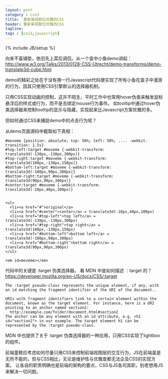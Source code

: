 ```yaml
---
layout: post
category : css3
title:  重新审视那位优雅的CSS
header: 重新审视那位优雅的CSS
tagline:
tags : [css3,javascript]
---
```

{% include JB/setup %}

向来不喜铺垫，依旧先上菜后调侃。从一个盒中小鱼demo讲起：
http://www.w3.org/Talks/2013/0128-CSS-Utrecht/demo-transforms/demo-translate3d-cube.html

demo的精彩之处在于没有用一行Javascript代码便实现了所有小鱼在盒子中漫游的行为，因其只使用CSS引擎默认的选择器机制。

只用CSS实现动画的控制，这并不陌生，平时工作中也常用hover伪类来触发鼠标悬浮后的样式或行为，而不是去绑定mouse行为事件。
如tooltip中通过hover伪类选择器来控制tooltip的显示与隐藏，实现起来比Javascript方案优雅的多。

但如何通过CSS来捕捉demo中的点击行为呢？

从demo页面源码中截取如下真相：

    #moveme {position: absolute; top: 50%; left: 50%; .... -webkit-transition: 1.5s}
    #top-left:target #moveme {-webkit-transform: translate3d(-130px,-130px,300px)}
    #top-right:target #moveme {-webkit-transform: translate3d(100px,-130px,150px)}
    #bottom-left:target #moveme {-webkit-transform: translate3d(-100px,90px,300px)}
    #bottom-right:target #moveme {-webkit-transform: translate3d(90px,90px,300px)}
    #center:target #moveme {-webkit-transform: translate3d(-10px,40px,100px)}


    <ul>
      <li><a href="#">original</a>
      <li><a href="#center">center</a> = translate3d(-10px,40px,100px)
      <li><a href="#top-left">top left</a> = translate3d(-130px,-130px,300px)
      <li><a href="#top-right">top right</a> = translate3d(100px,-130px,150px)
      <li><a href="#bottom-left">bottom left</a> = translate3d(-100px,90px,300px)
      <li><a href="#bottom-right">bottom right</a> = translate3d(90px,90px,300px)
    </ul>

    <em id=moveme></em>


代码中的关键是 :target 伪类选择器。 看 MDN 中是如何描述 ：target 的？ https://developer.mozilla.org/en-US/docs/CSS/:target

    The :target pseudo-class represents the unique element, if any, with an id matching the fragment identifier of the URI of the document..

    URIs with fragment identifiers link to a certain element within the document, known as the target element. For instance, here is a URI pointing to an anchor named section2:
      http://example.com/folder/document.html#section2
    The anchor can be any element with an id attribute, e.g. <h1 id="section2"> in our example. The target element h1 can be represented by the :target pseudo-class.


MDN 中也提供了关于 :target 伪类选择器的一种应用，只用CSS实现了lightbox的组件。

前端童鞋应考虑如何尽量只用CSS来控制前端视图层的交互行为，JS在前端虽是无所不能的，但与CSS相比，无论是维护性与优雅度都无法企及CSS的实现方案。
让各自的职责明确也是前端的架构的要点，CSS与JS各司其职，别老想用JS来解决一切问题。